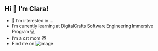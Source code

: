 ##  Hi 👋 I’m Ciara! ##
- 👀 I’m interested in ... 
- I’m currently learning at DigitalCrafts Software Engineering Immersive Program :computer:
- I’m a cat mom :heart_eyes_cat:
- Find me on ![image]({https://img.shields.io/badge/LinkedIn-ciaracloud?style=for-the-badge&logo=linkedin&logoColor=white})

<!---
ciaracloud/ciaracloud is a ✨ special ✨ repository because its `README.md` (this file) appears on your GitHub profile.
You can click the Preview link to take a look at your changes.
--->
